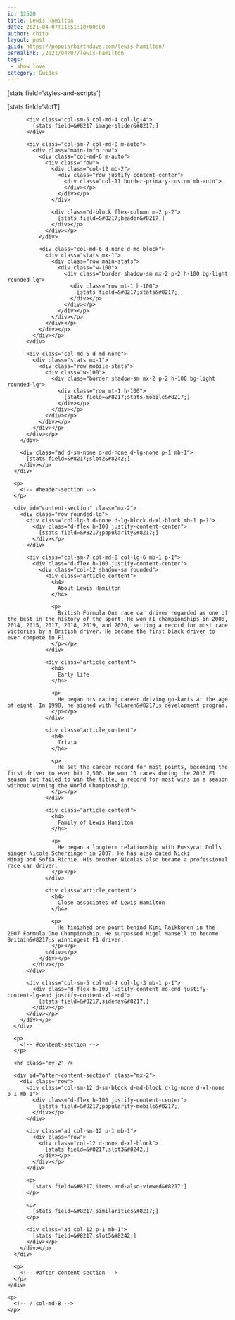 ```yaml
---
id: 12520
title: Lewis Hamilton
date: 2021-04-07T11:51:10+00:00
author: chito
layout: post
guid: https://popularbirthdays.com/lewis-hamilton/
permalink: /2021/04/07/lewis-hamilton
tags:
 - show love
category: Guides
---
```

<!--Content-->

<div class="main-content">
  [stats field=&#8217;styles-and-scripts&#8217;]</p> 
  
  <div class="row">
    <div class="col-12">
      <div id="header-section" class="mx-3 mb-2">
        <div class="row bg-light shadow awesome-bg py-3 rounded">
          <div class="ad col-sm-12 p-1 mb-1">
            [stats field=&#8217;slot1&#8242;]
          </div>
          
          <div class="col-sm-5 col-md-4 col-lg-4">
            [stats field=&#8217;image-slider&#8217;]
          </div>
          
          <div class="col-sm-7 col-md-8 m-auto">
            <div class="main-info row">
              <div class="col-md-6 m-auto">
                <div class="row">
                  <div class="col-12 mb-2">
                    <div class="row justify-content-center">
                      <div class="col-11 border-primary-custom mb-auto">
                      </div></p>
                    </div></p>
                  </div>
                  
                  <div class="d-block flex-column m-2 p-2">
                    [stats field=&#8217;header&#8217;]
                  </div></p>
                </div></p>
              </div>
              
              <div class="col-md-6 d-none d-md-block">
                <div class="stats mx-1">
                  <div class="row main-stats">
                    <div class="w-100">
                      <div class="border shadow-sm mx-2 p-2 h-100 bg-light rounded-lg">
                        <div class="row mt-1 h-100">
                          [stats field=&#8217;stats&#8217;]
                        </div></p>
                      </div></p>
                    </div></p>
                  </div></p>
                </div></p>
              </div></p>
            </div></p>
          </div>
          
          <div class="col-md-6 d-md-none">
            <div class="stats mx-1">
              <div class="row mobile-stats">
                <div class="w-100">
                  <div class="border shadow-sm mx-2 p-2 h-100 bg-light rounded-lg">
                    <div class="row mt-1 h-100">
                      [stats field=&#8217;stats-mobile&#8217;]
                    </div></p>
                  </div></p>
                </div></p>
              </div></p>
            </div></p>
          </div></p>
        </div>
        
        <div class="ad d-sm-none d-md-none d-lg-none p-1 mb-1">
          [stats field=&#8217;slot2&#8242;]
        </div></p>
      </div>
      
      <p>
        <!-- #header-section -->
      </p>
      
      <div id="content-section" class="mx-2">
        <div class="row rounded-lg">
          <div class="col-lg-3 d-none d-lg-block d-xl-block mb-1 p-1">
            <div class="d-flex h-100 justify-content-center">
              [stats field=&#8217;popularity&#8217;]
            </div></p>
          </div>
          
          <div class="col-sm-7 col-md-8 col-lg-6 mb-1 p-1">
            <div class="d-flex h-100 justify-content-center">
              <div class="col-12 shadow-sm rounded">
                <div class="article_content">
                  <h4>
                    About Lewis Hamilton
                  </h4>
                  
                  <p>
                    British Formula One race car driver regarded as one of the best in the history of the sport. He won F1 championships in 2008, 2014, 2015, 2017, 2018, 2019, and 2020, setting a record for most race victories by a British driver. He became the first black driver to ever compete in F1.
                  </p></p>
                </div>
                
                <div class="article_content">
                  <h4>
                    Early life
                  </h4>
                  
                  <p>
                    He began his racing career driving go-karts at the age of eight. In 1998, he signed with McLaren&#8217;s development program.
                  </p></p>
                </div>
                
                <div class="article_content">
                  <h4>
                    Trivia
                  </h4>
                  
                  <p>
                    He set the career record for most points, becoming the first driver to ever hit 2,500. He won 10 races during the 2016 F1 season but failed to win the title, a record for most wins in a season without winning the World Championship.
                  </p></p>
                </div>
                
                <div class="article_content">
                  <h4>
                    Family of Lewis Hamilton
                  </h4>
                  
                  <p>
                    He began a longterm relationship with Pussycat Dolls singer Nicole Scherzinger in 2007. He has also dated Nicki Minaj and Sofia Richie. His brother Nicolas also became a professional race car driver.
                  </p></p>
                </div>
                
                <div class="article_content">
                  <h4>
                    Close associates of Lewis Hamilton
                  </h4>
                  
                  <p>
                    He finished one point behind Kimi Raikkonen in the 2007 Formula One Championship. He surpassed Nigel Mansell to become Britain&#8217;s winningest F1 driver.
                  </p></p>
                </div></p>
              </div></p>
            </div></p>
          </div>
          
          <div class="col-sm-5 col-md-4 col-lg-3 mb-1 p-1">
            <div class="d-flex h-100 justify-content-md-end justify-content-lg-end justify-content-xl-end">
              [stats field=&#8217;sidenav&#8217;]
            </div></p>
          </div></p>
        </div></p>
      </div>
      
      <p>
        <!-- #content-section -->
      </p>
      
      <hr class="my-2" />
      
      <div id="after-content-section" class="mx-2">
        <div class="row">
          <div class="col-sm-12 d-sm-block d-md-block d-lg-none d-xl-none p-1 mb-1">
            <div class="d-flex h-100 justify-content-center">
              [stats field=&#8217;popularity-mobile&#8217;]
            </div></p>
          </div>
          
          <div class="ad col-sm-12 p-1 mb-1">
            <div class="row">
              <div class="col-12 d-none d-xl-block">
                [stats field=&#8217;slot3&#8242;]
              </div></p>
            </div></p>
          </div>
          
          <p>
            [stats field=&#8217;items-and-also-viewed&#8217;]
          </p>
          
          <p>
            [stats field=&#8217;similarities&#8217;]
          </p>
          
          <div class="ad col-12 p-1 mb-1">
            [stats field=&#8217;slot5&#8242;]
          </div></p>
        </div></p>
      </div>
      
      <p>
        <!-- #after-content-section -->
      </p>
    </div>
    
    <p>
      <!-- /.col-md-8 -->
    </p>
  </div>
</div>